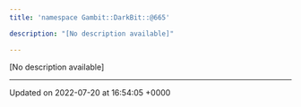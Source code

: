 ```yaml
---
title: 'namespace Gambit::DarkBit::@665'

description: "[No description available]"

---
```







[No description available]






-------------------------------

Updated on 2022-07-20 at 16:54:05 +0000